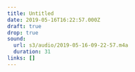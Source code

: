 ```yaml
---
title: Untitled
date: 2019-05-16T16:22:57.000Z
draft: true
drop: true
sound:
  url: s3/audio/2019-05-16-09-22-57.m4a
  duration: 31
links: []
---
```

